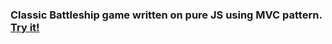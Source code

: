 ### Classic Battleship game written on pure JS using MVC pattern. [Try it!](http://koi7.github.io/battleship-game/)